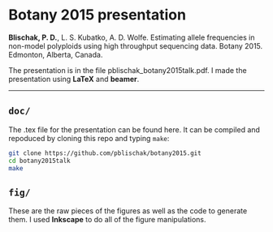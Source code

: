 # Botany 2015 presentation

**Blischak, P. D.**, L. S. Kubatko, A. D. Wolfe. Estimating allele frequencies in non-model polyploids using high throughput sequencing data. Botany 2015. Edmonton, Alberta, Canada.

The presentation is in the file pblischak_botany2015talk.pdf. I made the presentation using **LaTeX** and **beamer**. 

--------

## `doc/`

The .tex file for the presentation can be found here. It can be compiled and repoduced by cloning this repo and typing `make`:

```bash
git clone https://github.com/pblischak/botany2015.git
cd botany2015talk
make
```

## `fig/`

These are the raw pieces of the figures as well as the code to generate them. I used **Inkscape** to do all of the figure manipulations.